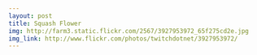 ```yaml
---
layout: post
title: Squash Flower
img: http://farm3.static.flickr.com/2567/3927953972_65f275cd2e.jpg
img_link: http://www.flickr.com/photos/twitchdotnet/3927953972/
---
```

